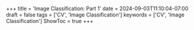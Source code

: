 +++
title = 'Image Classification: Part 1'
date = 2024-09-03T11:10:04-07:00
draft = false
tags = ['CV', 'Image Classification']
keywords = ['CV', 'Image Classification']
ShowToc = true
+++
